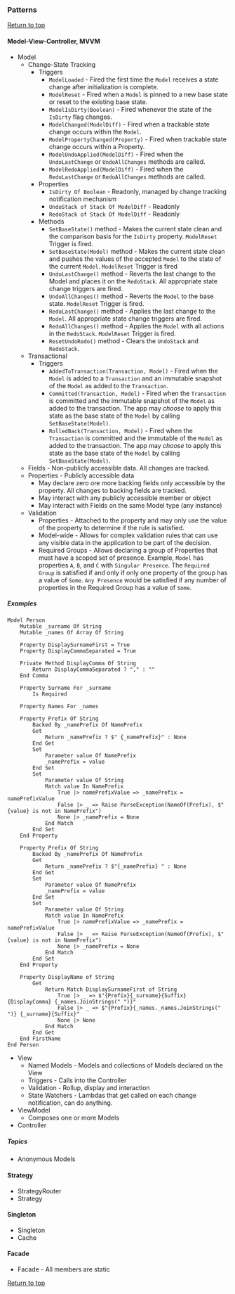 ### Patterns

[Return to top](#pattern-programming-language)

#### Model-View-Controller, MVVM

* Model
    * Change-State Tracking
        * Triggers
            * `ModelLoaded` - Fired the first time the `Model` receives a state change after
                initialization is complete.
            * `ModelReset` - Fired when a `Model` is pinned to a new base state or reset to
                the existing base state.
            * `ModelIsDirty(Boolean)` - Fired whenever the state of the `IsDirty` flag changes.
            * `ModelChanged(ModelDiff)` - Fired when a trackable state change occurs within the `Model`.
            * `ModelPropertyChanged(Property)` - Fired when trackable state change occurs
                within a Property.
            * `ModelUndoApplied(ModelDiff)` - Fired when the `UndoLastChange` or
                `UndoAllChanges` methods are called.
            * `ModelRedoApplied(ModelDiff)` - Fired when the `RedoLastChange` or
                `RedoAllChanges` methods are called.
        * Properties
            * `IsDirty Of Boolean` - Readonly, managed by change tracking notification mechanism
            * `UndoStack of Stack Of ModelDiff` - Readonly
            * `RedoStack of Stack Of ModelDiff` - Readonly
        * Methods
            * `SetBaseState()` method - Makes the current state clean and the comparison basis
                for the `IsDirty` property.  `ModelReset` Trigger is fired.
            * `SetBaseState(Model)` method - Makes the current state clean and pushes the values
                of the accepted `Model` to the state of the current `Model`. `ModelReset` Trigger
                is fired
            * `UndoLastChange()` method - Reverts the last change to the Model and places it on the
                `RedoStack`.  All appropriate state change triggers are fired.
            * `UndoAllChanges()` method - Reverts the `Model` to the base state. `ModelReset`
                Trigger is fired.
            * `RedoLastChange()` method - Applies the last change to the `Model`.  All appropriate
                state change triggers are fired.
            * `RedoAllChanges()` method - Applies the `Model` with all actions in the `RedoStack`.
                `ModelReset` Trigger is fired.
            * `ResetUndoRedo()` method - Clears the `UndoStack` and `RedoStack`.
    * Transactional
        * Triggers
            * `AddedToTransaction(Transaction, Model)` - Fired when the `Model` is added to a
                `Transaction` and an immutable snapshot of the `Model` as added to the `Transaction`.
            * `Committed(Transaction, Model)` - Fired when the `Transaction` is committed and
                the immutable snapshot of the `Model` as added to the transaction.  The app may
                _choose_ to apply this state as the base state of the `Model` by calling
                `SetBaseState(Model)`.
            * `RolledBack(Transaction, Model)` - Fired when the `Transaction` is committed and
                the immutable of the `Model` as added to the transaction.  The app may _choose_
                to apply this state as the base state of the `Model` by calling `SetBaseState(Model)`.
    * Fields - Non-publicly accessible data.  All changes are tracked.
    * Properties - Publicly accessible data
        * May declare zero ore more backing fields only accessible by the property.  All changes to
            backing fields are tracked.
        * May interact with any publicly accessible member or object
        * May interact with Fields on the same Model type (any instance)
    * Validation
        * Properties - Attached to the property and may only use the value of the property to
            determine if the rule is satisfied.
        * Model-wide - Allows for complex validation rules that can use any visible data in the
            application to be part of the decision.
        * Required Groups - Allows declaring a group of Properties that must have a scoped
            set of presence.  Example, `Model` has properties `A`, `B`, and `C` with `Singular
            Presence`.  The `Required Group` is satisfied if and only if only one property of
            the group has a value of `Some`.  `Any Presence` would be satisfied if any number
            of properties in the Required Group has a value of `Some`.

##### Examples

```pattern
Model Person
    Mutable _surname Of String
    Mutable _names Of Array Of String

    Property DisplaySurnameFirst = True
    Property DisplayCommaSeparated = True

    Private Method DisplayComma Of String
        Return DisplayCommaSeparated ? "," : ""
    End Comma

    Property Surname For _surname
        Is Required

    Property Names For _names

    Property Prefix Of String
        Backed By _namePrefix Of NamePrefix
        Get
            Return _namePrefix ? $" {_namePrefix}" : None
        End Get
        Set
            Parameter value Of NamePrefix
            _namePrefix = value
        End Set
        Set
            Parameter value Of String
            Match value In NamePrefix
                True |> namePrefixValue => _namePrefix = namePrefixValue
                False |> _ => Raise ParseException(NameOf(Prefix), $"{value} is not in NamePrefix")
                None |> _namePrefix = None
            End Match
        End Set
    End Property

    Property Prefix Of String
        Backed By _namePrefix Of NamePrefix
        Get
            Return _namePrefix ? $"{_namePrefix} " : None
        End Get
        Set
            Parameter value Of NamePrefix
            _namePrefix = value
        End Set
        Set
            Parameter value Of String
            Match value In NamePrefix
                True |> namePrefixValue => _namePrefix = namePrefixValue
                False |> _ => Raise ParseException(NameOf(Prefix), $"{value} is not in NamePrefix")
                None |> _namePrefix = None
            End Match
        End Set
    End Property

    Property DisplayName of String
        Get
            Return Match DisplaySurnameFirst of String
                True |> _ => $"{Prefix}{_surname}{Suffix}{DisplayComma} {_names.JoinStrings(" ")}"
                False |> _ => $"{Prefix}{_names._names.JoinStrings(" ")} {_surname}{Suffix}"
                None |> None
            End Match
        End Get
    End FirstName
End Person
```

* View
    * Named Models - Models and collections of Models declared on the View
    * Triggers - Calls into the Controller
    * Validation - Rollup, display and interaction
    * State Watchers - Lambdas that get called on each change notification, can do anything.
* ViewModel
    * Composes one or more Models
* Controller

##### Topics

* Anonymous Models

#### Strategy

* StrategyRouter
* Strategy

#### Singleton

* Singleton
* Cache

#### Facade

* Facade - All members are static

[Return to top](#pattern-programming-language)
